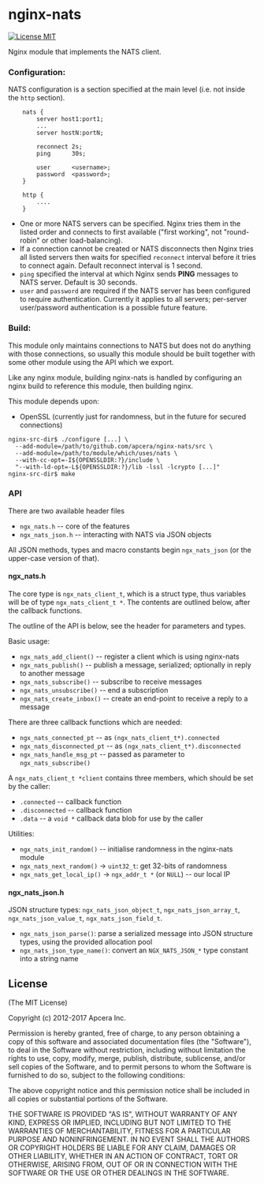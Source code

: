 nginx-nats
==========

[![License MIT](https://img.shields.io/badge/License-MIT-blue.svg)](http://opensource.org/licenses/MIT)

Nginx module that implements the NATS client.

### Configuration:

NATS configuration is a section specified at the main level (i.e. not inside
the `http` section).

```nginx
    nats {
        server host1:port1;
        ...
        server hostN:portN;

        reconnect 2s;
        ping      30s;

        user      <username>;
        password  <password>;
    }

    http {
        ....
    }
```

* One or more NATS servers can be specified. Nginx tries them in the listed
  order and connects to first available ("first working", not "round-robin" or
  other load-balancing).
* If a connection cannot be created or NATS disconnects then Nginx tries all
  listed servers then waits for specified `reconnect` interval before it tries
  to connect again.  Default reconnect interval is 1 second.
* `ping` specified the interval at which Nginx sends __PING__ messages to NATS
  server.  Default is 30 seconds.
* `user` and `password` are required if the NATS server has been configured to
  require authentication.  Currently it applies to all servers; per-server
  user/password authentication is a possible future feature.

### Build:

This module only maintains connections to NATS but does not do anything with
those connections, so usually this module should be built together with some
other module using the API which we export.

Like any nginx module, building nginx-nats is handled by configuring an nginx
build to reference this module, then building nginx.

This module depends upon:

* OpenSSL (currently just for randomness, but in the future for secured
  connections)

```console
nginx-src-dir$ ./configure [...] \
  --add-module=/path/to/github.com/apcera/nginx-nats/src \
  --add-module=/path/to/module/which/uses/nats \
  --with-cc-opt=-I${OPENSSLDIR:?}/include \
  "--with-ld-opt=-L${OPENSSLDIR:?}/lib -lssl -lcrypto [...]"
nginx-src-dir$ make
```

### API

There are two available header files

* `ngx_nats.h` -- core of the features
* `ngx_nats_json.h` -- interacting with NATS via JSON objects

All JSON methods, types and macro constants begin `ngx_nats_json` (or the
upper-case version of that).

#### ngx\_nats.h

The core type is `ngx_nats_client_t`, which is a struct type, thus variables
will be of type `ngx_nats_client_t *`.  The contents are outlined below, after
the callback functions.

The outline of the API is below, see the header for parameters and types.

Basic usage:

* `ngx_nats_add_client()` -- register a client which is using nginx-nats
* `ngx_nats_publish()` -- publish a message, serialized; optionally in reply
  to another message
* `ngx_nats_subscribe()` -- subscribe to receive messages
* `ngx_nats_unsubscribe()` -- end a subscription
* `ngx_nats_create_inbox()` -- create an end-point to receive a reply to a
  message

There are three callback functions which are needed:

* `ngx_nats_connected_pt` -- as `(ngx_nats_client_t*).connected`
* `ngx_nats_disconnected_pt` -- as `(ngx_nats_client_t*).disconnected`
* `ngx_nats_handle_msg_pt` -- passed as parameter to `ngx_nats_subscribe()`

A `ngx_nats_client_t *client` contains three members, which should be set by
the caller:

* `.connected` -- callback function
* `.disconnected` -- callback function
* `.data` -- a `void *` callback data blob for use by the caller

Utilities:

* `ngx_nats_init_random()` -- initialise randomness in the nginx-nats module
* `ngx_nats_next_random()` → `uint32_t`: get 32-bits of randomness
* `ngx_nats_get_local_ip()` → `ngx_addr_t *` (or `NULL`) -- our local IP

#### ngx\_nats\_json.h

JSON structure types: `ngx_nats_json_object_t`, `ngx_nats_json_array_t`,
`ngx_nats_json_value_t`, `ngx_nats_json_field_t`.

* `ngx_nats_json_parse()`: parse a serialized message into JSON structure
  types, using the provided allocation pool
* `ngx_nats_json_type_name()`: convert an `NGX_NATS_JSON_*` type constant into
  a string name
  
## License

(The MIT License)

Copyright (c) 2012-2017 Apcera Inc.

Permission is hereby granted, free of charge, to any person obtaining a copy
of this software and associated documentation files (the "Software"), to
deal in the Software without restriction, including without limitation the
rights to use, copy, modify, merge, publish, distribute, sublicense, and/or
sell copies of the Software, and to permit persons to whom the Software is
furnished to do so, subject to the following conditions:

The above copyright notice and this permission notice shall be included in
all copies or substantial portions of the Software.

THE SOFTWARE IS PROVIDED "AS IS", WITHOUT WARRANTY OF ANY KIND, EXPRESS OR
IMPLIED, INCLUDING BUT NOT LIMITED TO THE WARRANTIES OF MERCHANTABILITY,
FITNESS FOR A PARTICULAR PURPOSE AND NONINFRINGEMENT. IN NO EVENT SHALL THE
AUTHORS OR COPYRIGHT HOLDERS BE LIABLE FOR ANY CLAIM, DAMAGES OR OTHER
LIABILITY, WHETHER IN AN ACTION OF CONTRACT, TORT OR OTHERWISE, ARISING
FROM, OUT OF OR IN CONNECTION WITH THE SOFTWARE OR THE USE OR OTHER DEALINGS
IN THE SOFTWARE.
